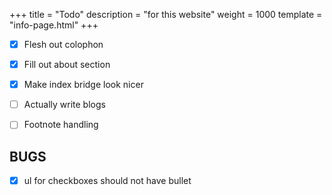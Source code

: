 +++
title = "Todo"
description = "for this website"
weight = 1000
template = "info-page.html"
+++

- [x] Flesh out colophon
- [x] Fill out about section
- [x] Make index bridge look nicer
- [ ] Actually write blogs
- [ ] Footnote handling


## BUGS

- [x] ul for checkboxes should not have bullet